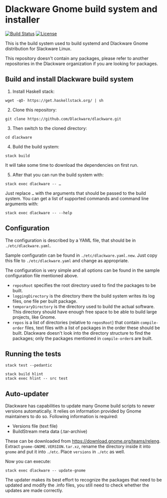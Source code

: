 # Dlackware Gnome build system and installer

[![Build Status](https://github.com/Dlackware/dlackware/workflows/Haskell%20CI/badge.svg)](https://github.com/Dlackware/dlackware/actions?query=workflow%3A%22Haskell+CI%22)
[![License](https://img.shields.io/badge/license-GPL--3.0-blue.svg)](https://choosealicense.com/licenses/gpl-3.0/)

This is the build system used to build systemd and Dlackware Gnome distribution
for Slackware Linux.

This repository doesn't contain any packages, please refer to another
repositories in the Dlackware organization if you are looking for packages.

## Build and install Dlackware build system

1. Install Haskell stack:

```shell
wget -qO- https://get.haskellstack.org/ | sh
```

2. Clone this repository:

```shell
git clone https://github.com/Dlackware/dlackware.git
```

3. Then switch to the cloned directory:

```shell
cd dlackware
```

4. Build the build system:

```shell
stack build
```

It will take some time to download the dependencies on first run.

5. After that you can run the build system with:

```shell
stack exec dlackware -- …
```

Just replace `…` with the arguments that should be passed to the build system.
You can get a list of supported commands and command line arguments with:

```shell
stack exec dlackware -- --help
```

## Configuration

The configuration is described by a YAML file, that should be in
`./etc/dlackware.yaml`.

Sample configuratin can be found in `./etc/dlackware.yaml.new`. Just copy this
file to `./etc/dlackware.yaml` and change as appropriate.

The configuration is very simple and all options can be found in the sample
configuration file mentioned above.

- `reposRoot` specifies the root directory used to find the packages to be
  built.
- `loggingDirectory` is the directory there the build system writes its log
  files, one file per built package.
- `temporaryDirectory` is the directory used to build the actual software. This
  directory should have enough free space to be able to build large projects,
  like Gnome.
- `repos` is a list of directories (relative to `reposRoot`) that contain
  `compile-order` files, text files with a list of packages in the order these
  should be built. Dlackware doesn't look into the directory structure to find
  the packages; only the packages mentioned in `compile-order`s are built.

## Running the tests

```shell
stack test --pedantic

stack build hlint
stack exec hlint -- src test
```

## Auto-updater

Dlackware has capabilities to update many Gnome build scripts to newer versions
automatically. It relies on information provided by Gnome maintainers to do so.
Following information is required:

- Versions file (text file)
- BuildStream meta data (.tar-archive)

These can be downloaded from https://download.gnome.org/teams/releng. Extract
`gnome-GNOME.VERSION.tar.xz`, rename the directory inside it into `gnome` and
put it into `./etc`. Place `versions` in `./etc` as well.

Now you can execute:

```shell
stack exec dlackware -- update-gnome
```

The updater makes its best effort to recognize the packages that need to be
updated and modify the .info files, you still need to check whether the updates
are made correctly.

